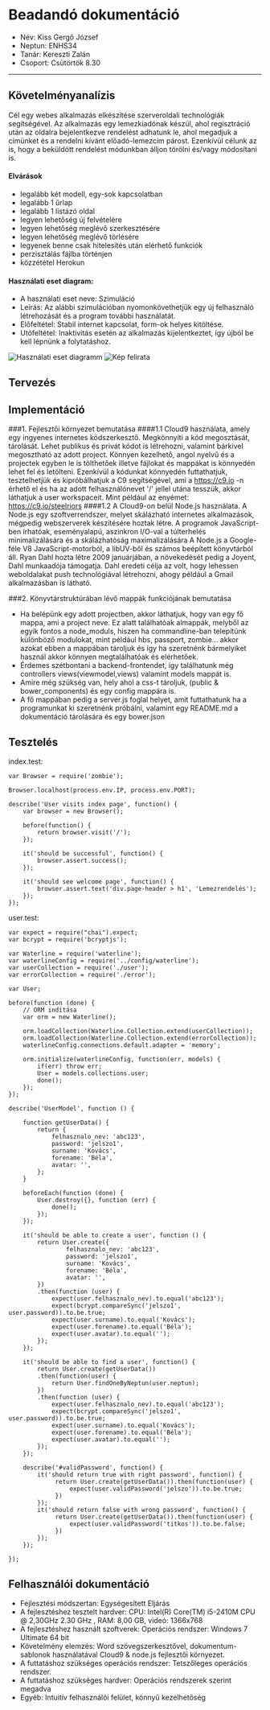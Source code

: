 # Beadandó dokumentáció
* Név: Kiss Gergő József
* Neptun: ENHS34
* Tanár: Kereszti Zalán
* Csoport: Csütörtök 8.30

----

## Követelményanalízis

Cél egy webes alkalmazás elkészítése szerveroldali technológiák segítségével.
Az alkalmazás egy lemezkiadónak készül, ahol regisztráció után az oldalra bejelentkezve
rendelést adhatunk le, ahol megadjuk a címünket és a rendelni kívánt előadó-lemezcím párost.
Ezenkívül célunk az is, hogy a beküldött rendelést módunkban álljon törölni és/vagy módosítani is.

#### Elvárások
- legalább két modell, egy-sok kapcsolatban
- legalább 1 űrlap
- legalább 1 listázó oldal
- legyen lehetőség új felvételére
- legyen lehetőség meglévő szerkesztésére
- legyen lehetőség meglévő törlésére
- legyenek benne csak hitelesítés után elérhető funkciók
- perzisztálás fájlba történjen
- közzététel Herokun
#### Használati eset diagram:
- A használati eset neve: Szimuláció
- Leírás: Az alábbi szimulációban nyomonkövethetjük egy új felhasználó létrehozását és a program további használatát.
- Előfeltétel: Stabil internet kapcsolat, form-ok helyes kitöltése.
- Utófeltétel: Inaktivitás esetén az alkalmazás kijelentkeztet, így újból be kell lépnünk a folytatáshoz.

![Használati eset diagramm](http://s14.postimg.org/hd6vjkm9d/Hasznalat_eset_diag.png)
![Kép felirata](docs/images/Hasznalat_eset_diag.png)


## Tervezés

## Implementáció
###1. Fejlesztői környezet bemutatása
####1.1
Cloud9 használata, amely egy ingyenes internetes kódszerkesztő. Megkönnyíti a kód megosztását, tárolását. Lehet publikus és privát kódot is létrehozni, valamint bárkivel megosztható az adott project.
Könnyen kezelhető, angol nyelvű és a projectek egyben le is tölthetőek illetve fájlokat és mappákat is könnyedén lehet fel és letölteni.
Ezenkívül a kódunkat könnyedén futtathatjuk, tesztelhetjük és kipróbálhatjuk a C9 segítségével, ami a https://c9.io -n érhető el és ha az adott felhasználónevet '/' jellel utána tesszük, akkor láthatjuk a user workspaceit.
Mint például az enyémet: https://c9.io/steelriors
####1.2
A Cloud9-on belül Node.js használata. A Node.js egy szoftverrendszer, melyet skálázható internetes alkalmazások, mégpedig webszerverek készítésére hoztak létre. A programok JavaScript-ben írhatóak, eseményalapú, aszinkron I/O-val a túlterhelés minimalizálására és a skálázhatóság maximalizálására
A Node.js a Google-féle V8 JavaScript-motorból, a libUV-ből és számos beépített könyvtárból áll.
Ryan Dahl hozta létre 2009 januárjában, a növekedését pedig a Joyent, Dahl munkaadója támogatja.
Dahl eredeti célja az volt, hogy lehessen weboldalakat push technológiával létrehozni, ahogy például a Gmail alkalmazásban is látható.

###2. Könyvtárstruktúrában lévő mappák funkciójának bemutatása
- Ha belépünk egy adott projectben, akkor láthatjuk, hogy van egy fő mappa, ami a project neve. Ez alatt találhatóak almappák, melyből az egyik fontos
a node_moduls, hiszen ha commandline-ban telepítünk különböző modulokat, mint például hbs, passport, zombie... akkor azokat ebben a mappában tároljuk és így ha szeretnénk bármelyiket használ akkor könnyen megtalálhatóak és elérhetőek.
- Érdemes szétbontani a backend-frontendet, így találhatunk még controllers views(viewmodel,views) valamint models mappát is.
- Amire még szükség van, hely ahol a css-t tároljuk, (public & bower_components) és egy config mappára is.
- A fő mappában pedig a server.js foglal helyet, amit futtathatunk ha a programunkat ki szeretnénk próbálni, valamint egy README.md a dokumentáció tárolására és egy bower.json

## Tesztelés
index.test:
```
var Browser = require('zombie');

Browser.localhost(process.env.IP, process.env.PORT);

describe('User visits index page', function() {
    var browser = new Browser();
    
    before(function() {
        return browser.visit('/');
    });
    
    it('should be successful', function() {
        browser.assert.success();
    });
    
    it('should see welcome page', function() {
        browser.assert.text('div.page-header > h1', 'Lemezrendelés');
    });
});

```
user.test:
```
var expect = require("chai").expect;
var bcrypt = require('bcryptjs');

var Waterline = require('waterline');
var waterlineConfig = require('../config/waterline');
var userCollection = require('./user');
var errorCollection = require('./error');

var User;

before(function (done) {
    // ORM indítása
    var orm = new Waterline();

    orm.loadCollection(Waterline.Collection.extend(userCollection));
    orm.loadCollection(Waterline.Collection.extend(errorCollection));
    waterlineConfig.connections.default.adapter = 'memory';

    orm.initialize(waterlineConfig, function(err, models) {
        if(err) throw err;
        User = models.collections.user;
        done();
    });
});

describe('UserModel', function () {

    function getUserData() {
        return {
            felhasznalo_nev: 'abc123',
            password: 'jelszo1',
            surname: 'Kovács',
            forename: 'Béla',
            avatar: '',
        };
    }

    beforeEach(function (done) {
        User.destroy({}, function (err) {
            done();
        });
    });
    
    it('should be able to create a user', function () {
        return User.create({
                felhasznalo_nev: 'abc123',
                password: 'jelszo1',
                surname: 'Kovács',
                forename: 'Béla',
                avatar: '',
        })
        .then(function (user) {
            expect(user.felhasznalo_nev).to.equal('abc123');
            expect(bcrypt.compareSync('jelszo1', user.password)).to.be.true;
            expect(user.surname).to.equal('Kovács');
            expect(user.forename).to.equal('Béla');
            expect(user.avatar).to.equal('');
        });
    });

    it('should be able to find a user', function() {
        return User.create(getUserData())
        .then(function(user) {
            return User.findOneByNeptun(user.neptun);
        })
        .then(function (user) {
            expect(user.felhasznalo_nev).to.equal('abc123');
            expect(bcrypt.compareSync('jelszo1', user.password)).to.be.true;
            expect(user.surname).to.equal('Kovács');
            expect(user.forename).to.equal('Béla');
            expect(user.avatar).to.equal('');
        });
    });

    describe('#validPassword', function() {
        it('should return true with right password', function() {
             return User.create(getUserData()).then(function(user) {
                 expect(user.validPassword('jelszo')).to.be.true;
             })
        });
        it('should return false with wrong password', function() {
             return User.create(getUserData()).then(function(user) {
                 expect(user.validPassword('titkos')).to.be.false;
             })
        });
    });

});

```
## Felhasználói dokumentáció

- Fejlesztési módszertan:
Egységesített Eljárás
- A fejlesztéshez tesztelt hardver:
CPU: Intel(R) Core(TM) i5-2410M CPU @ 2,30GHz 2.30 GHz , 
RAM: 8,00 GB, videó: 1366x768
- A fejlesztéshez használt szoftverek:
Operációs rendszer: Windows 7 Ultimate 64 bit
- Követelmény elemzés: Word szövegszerkesztővel, dokumentum-sablonok használatával
Cloud9 & node.js fejlesztői környezet.
- A futtatáshoz szükséges operációs rendszer:
Tetszőleges operációs rendszer.
- A futtatáshoz szükséges hardver:
Operációs rendszerek szerint megadva
- Egyéb: 
Intuitív felhasználói felület, könnyű kezelhetőség

